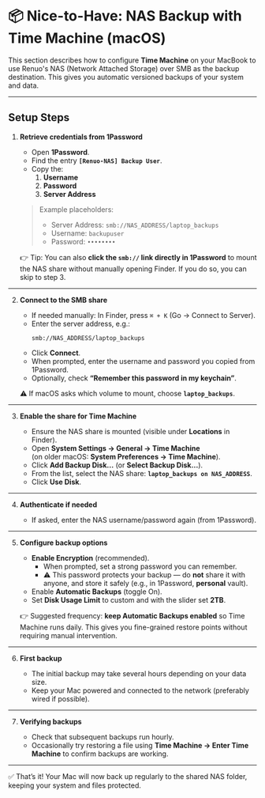 # 📦 Nice-to-Have: NAS Backup with Time Machine (macOS)

This section describes how to configure **Time Machine** on your MacBook to use Renuo's NAS (Network Attached Storage) over SMB as the backup destination. This gives you automatic versioned backups of your system and data.

---

## Setup Steps

1. **Retrieve credentials from 1Password**

   - Open **1Password**.  
   - Find the entry **`[Renuo-NAS] Backup User`**.  
   - Copy the:  
     1. **Username**  
     2. **Password**  
     3. **Server Address**

   > Example placeholders:  
   > - Server Address: `smb://NAS_ADDRESS/laptop_backups`  
   > - Username: `backupuser`  
   > - Password: `••••••••`

   👉 Tip: You can also **click the `smb://` link directly in 1Password** to mount the NAS share without manually opening Finder. If you do so, you can skip to step 3.

---

2. **Connect to the SMB share**

   - If needed manually: In Finder, press `⌘ + K` (Go → Connect to Server).  
   - Enter the server address, e.g.:  
     ```
     smb://NAS_ADDRESS/laptop_backups
     ```  
   - Click **Connect**.  
   - When prompted, enter the username and password you copied from 1Password.  
   - Optionally, check **“Remember this password in my keychain”**.

   ⚠️ If macOS asks which volume to mount, choose **`laptop_backups`**.

---

3. **Enable the share for Time Machine**

   - Ensure the NAS share is mounted (visible under **Locations** in Finder).  
   - Open **System Settings → General → Time Machine**  
     (on older macOS: **System Preferences → Time Machine**).  
   - Click **Add Backup Disk…** (or **Select Backup Disk…**).  
   - From the list, select the NAS share: **`laptop_backups on NAS_ADDRESS`**.  
   - Click **Use Disk**.

---

4. **Authenticate if needed**

   - If asked, enter the NAS username/password again (from 1Password).  

---

5. **Configure backup options**

   - **Enable Encryption** (recommended).  
     - When prompted, set a strong password you can remember.  
     - ⚠️ This password protects your backup — do **not** share it with anyone, and store it safely (e.g., in 1Password, **personal** vault).  
   - Enable **Automatic Backups** (toggle On).  
   - Set **Disk Usage Limit** to custom and with the slider set **2TB**. 

   👉 Suggested frequency: **keep Automatic Backups enabled** so Time Machine runs daily. This gives you fine-grained restore points without requiring manual intervention.

---

6. **First backup**

   - The initial backup may take several hours depending on your data size.  
   - Keep your Mac powered and connected to the network (preferably wired if possible).  

---

7. **Verifying backups**

   - Check that subsequent backups run hourly.  
   - Occasionally try restoring a file using **Time Machine → Enter Time Machine** to confirm backups are working.  

---

✅ That’s it! Your Mac will now back up regularly to the shared NAS folder, keeping your system and files protected.